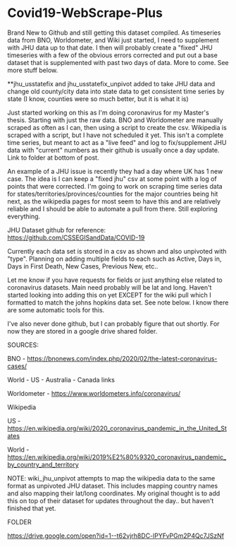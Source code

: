 # Covid19-WebScrape-Plus
Brand New to Github and still getting this dataset compiled.  As timeseries data from BNO, Worldometer, and Wiki just started, I need to supplement with JHU data up to that date.  I then will probably create a "fixed" JHU timeseries with a few of the obvious errors corrected and put out a base dataset that is supplemented with past two days of data.  More to come.  See more stuff below.

**jhu_usstatefix and jhu_usstatefix_unpivot added to take JHU data and change old county/city data into state data to get consistent time series by state (I know, counties were so much better, but it is what it is)

Just started working on this as I'm doing coronavirus for my Master's thesis. Starting with just the raw data. BNO and Worldometer are manually scraped as often as I can, then using a script to create the csv. Wikipedia is scraped with a script, but I have not scheduled it yet. This isn't a complete time series, but meant to act as a "live feed" and log to fix/supplement JHU data with "current" numbers as their github is usually once a day update. Link to folder at bottom of post.

An example of a JHU issue is recently they had a day where UK has 1 new case. The idea is I can keep a "fixed jhu" csv at some point with a log of points that were corrected. I'm going to work on scraping time series data for states/territories/provinces/counties for the major countries being hit next, as the wikipedia pages for most seem to have this and are relatively reliable and I should be able to automate a pull from there. Still exploring everything.

JHU Dataset github for reference: https://github.com/CSSEGISandData/COVID-19

Currently each data set is stored in a csv as shown and also unpivoted with "type". Planning on adding multiple fields to each such as Active, Days in, Days in First Death, New Cases, Previous New, etc..

Let me know if you have requests for fields or just anything else related to coronavirus datasets. Main need probably will be lat and long. Haven't started looking into adding this on yet EXCEPT for the wiki pull which I formatted to match the johns hopkins data set. See note below. I know there are some automatic tools for this.

I've also never done github, but I can probably figure that out shortly. For now they are stored in a google drive shared folder.

SOURCES:

BNO - https://bnonews.com/index.php/2020/02/the-latest-coronavirus-cases/

World - US - Australia - Canada links

Worldometer - https://www.worldometers.info/coronavirus/

Wikipedia

US - https://en.wikipedia.org/wiki/2020_coronavirus_pandemic_in_the_United_States

World - https://en.wikipedia.org/wiki/2019%E2%80%9320_coronavirus_pandemic_by_country_and_territory

NOTE: wiki_jhu_unpivot attempts to map the wikipedia data to the same format as unpivoted JHU dataset. This includes mapping country names and also mapping their lat/long coordinates. My original thought is to add this on top of their dataset for updates throughout the day.. but haven't finished that yet.

FOLDER

https://drive.google.com/open?id=1--t62vjrh8DC-lPYFvPGm2P4Qc7JSzNf